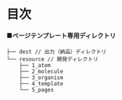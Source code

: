 # 目次
#### ■ページテンプレート専用ディレクトリ
```
├── dest // 出力（納品）ディレクトリ
└── resource // 開発ディレクトリ
    ├── 1_atom
    ├── 2_molecule
    ├── 3_organism
    ├── 4_template
    └── 5_pages
```
